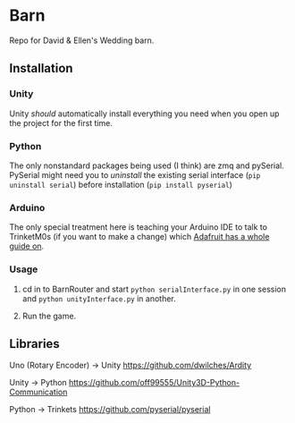 # Barn

Repo for David & Ellen's Wedding barn.

## Installation

### Unity
Unity _should_ automatically install everything you need when you open up the project for the first time.

### Python
The only nonstandard packages being used (I think) are zmq and pySerial. PySerial might need you to _uninstall_ the existing serial interface (`pip uninstall serial`) before installation (`pip install pyserial`)

### Arduino
The only special treatment here is teaching your Arduino IDE to talk to TrinketM0s (if you want to make a change) which [Adafruit has a whole guide on](https://learn.adafruit.com/adafruit-trinket-m0-circuitpython-arduino/arduino-ide-setup). 

### Usage

1. cd in to BarnRouter and start `python serialInterface.py` in one session and `python unityInterface.py` in another.

2. Run the game.

## Libraries

Uno (Rotary Encoder) → Unity
https://github.com/dwilches/Ardity

Unity → Python
https://github.com/off99555/Unity3D-Python-Communication

Python → Trinkets
https://github.com/pyserial/pyserial
